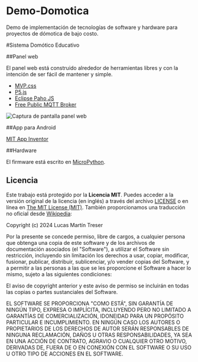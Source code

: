 # Demo-Domotica
Demo de implementación de tecnologías de software y hardware para proyectos de dómotica de bajo costo.

#Sistema Domótico Educativo

##Panel web

El panel web está construido alrededor de herramientas libres y con la intención de ser fácil de mantener y simple.

* [MVP.css](https://andybrewer.github.io/mvp/)
* [P5.js](https://p5js.org/es/)
* [Eclipse Paho JS](https://github.com/eclipse/paho.mqtt.javascript)
* [Free Public MQTT Broker](https://www.hivemq.com/public-mqtt-broker/)

![Captura de pantalla panel web](./assets/web.png "Panel Web")

##App para Android

[MIT App Inventor](https://appinventor.mit.edu/)

##Hardware

El firmware está escrito en [MicroPython](http://micropython.org).

## Licencia

Este trabajo está protegido por la **Licencia MIT**. Puedes acceder a la versión original de la licencia (en inglés) a través del archivo [LICENSE](./LICENSE) o en línea en [The MIT License (MIT)](https://mit-license.org/). También proporcionamos una traducción no oficial desde [Wikipedia](https://es.m.wikipedia.org/wiki/Licencia_MIT#La_licencia):

Copyright (c) 2024 Lucas Martín Treser

Por la presente se concede permiso, libre de cargos, a cualquier persona que obtenga una copia de este software y de los archivos de documentación asociados (el "Software"), a utilizar el Software sin restricción, incluyendo sin limitación los derechos a usar, copiar, modificar, fusionar, publicar, distribuir, sublicenciar, y/o vender copias del Software, y a permitir a las personas a las que se les proporcione el Software a hacer lo mismo, sujeto a las siguientes condiciones:

El aviso de copyright anterior y este aviso de permiso se incluirán en todas las copias o partes sustanciales del Software.

EL SOFTWARE SE PROPORCIONA "COMO ESTÁ", SIN GARANTÍA DE NINGÚN TIPO, EXPRESA O IMPLÍCITA, INCLUYENDO PERO NO LIMITADO A GARANTÍAS DE COMERCIALIZACIÓN, IDONEIDAD PARA UN PROPÓSITO PARTICULAR E INCUMPLIMIENTO. EN NINGÚN CASO LOS AUTORES O PROPIETARIOS DE LOS DERECHOS DE AUTOR SERÁN RESPONSABLES DE NINGUNA RECLAMACIÓN, DAÑOS U OTRAS RESPONSABILIDADES, YA SEA EN UNA ACCIÓN DE CONTRATO, AGRAVIO O CUALQUIER OTRO MOTIVO, DERIVADAS DE, FUERA DE O EN CONEXIÓN CON EL SOFTWARE O SU USO U OTRO TIPO DE ACCIONES EN EL SOFTWARE.
